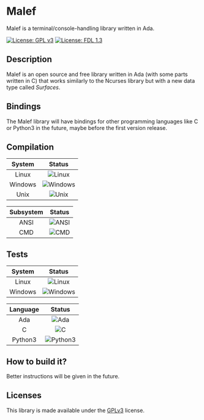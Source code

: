 # Malef
Malef is a terminal/console-handling library written in Ada.

[![License: GPL v3](https://img.shields.io/badge/License-GPLv3-blue.svg)](https://www.gnu.org/licenses/gpl-3.0)
[![License: FDL 1.3](https://img.shields.io/badge/License-FDL%20v1.3-blue.svg)](http://www.gnu.org/licenses/fdl-1.3)

## Description
Malef is an open source and free library written in Ada (with some parts
written in C) that works similarly to the Ncurses library but with a new data
type called _Surfaces_.

## Bindings
The Malef library will have bindings for other programming languages like C or
Python3 in the future, maybe before the first version release.

## Compilation

| System  | Status |
|:-------:|:------:|
| Linux   | ![Linux](https://img.shields.io/badge/build-passing-success)     |
| Windows | ![Windows](https://img.shields.io/badge/build-passing-success)   |
| Unix    | ![Unix](https://img.shields.io/badge/build-not_tested-important) |

| Subsystem | Status |
|:---------:|:------:|
| ANSI      | ![ANSI](https://img.shields.io/badge/build-passing-success) |
| CMD       | ![CMD](https://img.shields.io/badge/build-failing-critical) |


## Tests

| System  | Status |
|:-------:|:------:|
| Linux   | ![Linux](https://img.shields.io/badge/tests-passing-success)    |
| Windows | ![Windows](https://img.shields.io/badge/tests-failing-critical) |

| Language | Status |
|:--------:|:------:|
| Ada      | ![Ada](https://img.shields.io/badge/tests-passing-success)     |
| C        | ![C](https://img.shields.io/badge/tests-passing-success)       |
| Python3  | ![Python3](https://img.shields.io/badge/tests-passing-success) |


## How to build it?
Better instructions will be given in the future.


## Licenses
This library is made available under the [GPLv3](LICENSE) license.
